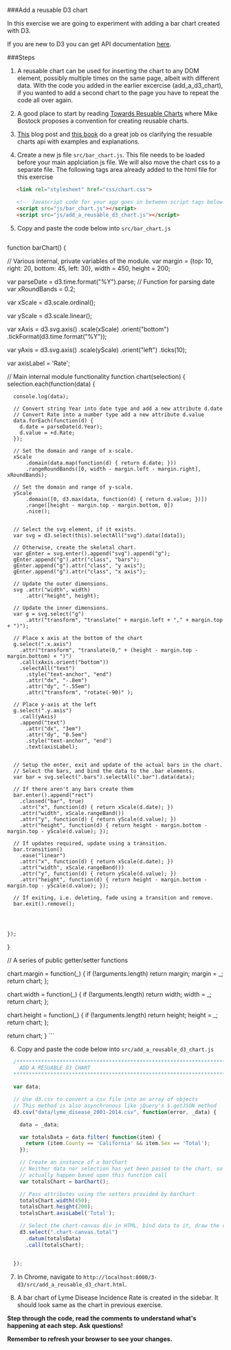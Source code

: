 ###Add a reusable D3 chart

In this exercise we are going to experiment with adding a bar chart created with D3.
 
If you are new to D3 you can get API documentation [here](https://d3js.org/).

###Steps

1. A reusable chart can be used for inserting the chart to any DOM element, possibly multiple times on the same page, albeit with different data. With the code you added in the earlier excercise (add_a_d3_chart), if you wanted to add a second chart to the page you have to repeat the code all over again. 

2. A good place to start by reading [Towards Resuable Charts](https://bost.ocks.org/mike/chart/) where Mike Bostock proposes a convention for creating reusable charts.

3. [This](https://bocoup.com/weblog/reusability-with-d3) blog post and [this book](http://backstopmedia.booktype.pro/developing-a-d3js-edge/1-getting-started/) do a great job os clarifying the resuable charts api with examples and explanations.

4. Create a new js file `src/bar_chart.js`. This file needs to be loaded before your main applciation js file. We will also move the chart css to a separate file. The following tags area already added to the html file for this exercise

 ```html
    <link rel="stylesheet" href="css/chart.css">
 
    <!-- Javascript code for your app goes in between script tags below -->
    <script src="js/bar_chart.js"></script>
    <script src="js/add_a_reusable_d3_chart.js"></script>
 ```

5. Copy and paste the code below into `src/bar_chart.js`

    ```javascript
function barChart() {

  // Various internal, private variables of the module.
  var margin = {top: 10, right: 20, bottom: 45, left: 30},
    width = 450,
    height = 200;

  var parseDate = d3.time.format("%Y").parse; // Function for parsing date
  var xRoundBands = 0.2;

  var xScale = d3.scale.ordinal();

  var yScale = d3.scale.linear();

  var xAxis = d3.svg.axis()
      .scale(xScale)
      .orient("bottom")
      .tickFormat(d3.time.format("%Y"));

  var yAxis = d3.svg.axis()
      .scale(yScale)
      .orient("left")
      .ticks(10);

  var axisLabel = 'Rate';
      

  // Main internal module functionality
  function chart(selection) {
    selection.each(function(data) {

      console.log(data);

      // Convert string Year into date type and add a new attribute d.date
      // Convert Rate into a number type add a new attribute d.value
      data.forEach(function(d) {
        d.date = parseDate(d.Year);
        d.value = +d.Rate;
      });
    
      // Set the domain and range of x-scale.
      xScale
          .domain(data.map(function(d) { return d.date; }))
          .rangeRoundBands([0, width - margin.left - margin.right], xRoundBands);
         
      // Set the domain and range of y-scale.
      yScale
          .domain([0, d3.max(data, function(d) { return d.value; })])
          .range([height - margin.top - margin.bottom, 0])
          .nice();
          

      // Select the svg element, if it exists.
      var svg = d3.select(this).selectAll("svg").data([data]);

      // Otherwise, create the skeletal chart.
      var gEnter = svg.enter().append("svg").append("g");
      gEnter.append("g").attr("class", "bars");
      gEnter.append("g").attr("class", "y axis");
      gEnter.append("g").attr("class", "x axis");

      // Update the outer dimensions.
      svg .attr("width", width)
          .attr("height", height);

      // Update the inner dimensions.
      var g = svg.select("g")
          .attr("transform", "translate(" + margin.left + "," + margin.top + ")");

      // Place x axis at the bottom of the chart
      g.select(".x.axis")
        .attr("transform", "translate(0," + (height - margin.top - margin.bottom) + ")")
        .call(xAxis.orient("bottom"))
        .selectAll("text")
          .style("text-anchor", "end")
          .attr("dx", "-.8em")
          .attr("dy", "-.55em")
          .attr("transform", "rotate(-90)" );

      // Place y-axis at the left
      g.select(".y.axis")
        .call(yAxis)
        .append("text")
          .attr("dx", "3em")
          .attr("dy", "0.5em")
          .style("text-anchor", "end")
          .text(axisLabel);


      // Setup the enter, exit and update of the actual bars in the chart.
      // Select the bars, and bind the data to the .bar elements.
      var bar = svg.select(".bars").selectAll(".bar").data(data);

      // If there aren't any bars create them
      bar.enter().append("rect")
        .classed("bar", true)
        .attr("x", function(d) { return xScale(d.date); })
        .attr("width", xScale.rangeBand())
        .attr("y", function(d) { return yScale(d.value); })
        .attr("height", function(d) { return height - margin.bottom - margin.top - yScale(d.value); });

      // If updates required, update using a transition.
      bar.transition()
        .ease("linear")
        .attr("x", function(d) { return xScale(d.date); })
        .attr("width", xScale.rangeBand())
        .attr("y", function(d) { return yScale(d.value); })
        .attr("height", function(d) { return height - margin.bottom - margin.top - yScale(d.value); });

      // If exiting, i.e. deleting, fade using a transition and remove.
      bar.exit().remove();



          
    });

  }

  // A series of public getter/setter functions

  chart.margin = function(_) {
    if (!arguments.length) return margin;
    margin = _;
    return chart;
  };

  chart.width = function(_) {
    if (!arguments.length) return width;
    width = _;
    return chart;
  };

  chart.height = function(_) {
    if (!arguments.length) return height;
    height = _;
    return chart;
  };


  return chart;
}
    ```

6. Copy and paste the code below into `src/add_a_reusable_d3_chart.js` 

```javascript
  /********************************************************************************
    ADD A RESUABLE D3 CHART
  ********************************************************************************/

  var data;

  // Use d3.csv to convert a csv file into an array of objects
  // This method is also asynchronous like jQuery's $.getJSON method
  d3.csv("data/lyme_disease_2001-2014.csv", function(error, _data) {

    data = _data;

    var totalsData = data.filter( function(item) {
      return (item.County == 'California' && item.Sex == 'Total');
    });

    // Create an instance of a barChart 
    // Neither data nor selection has yet been passed to the chart, so nothing will
    // actually happen based upon this function call
    var totalsChart = barChart();

    // Pass attributes using the setters provided by barChart
    totalsChart.width(450);
    totalsChart.height(200);
    totalsChart.axisLabel('Total');

    // Select the chart-canvas div in HTML, bind data to it, draw the chart  
    d3.select(".chart-canvas.total")
      .datum(totalsData)
      .call(totalsChart);


  });
```

7. In Chrome, navigate to `http://localhost:8000/3-d3/src/add_a_reusable_d3_chart.html`. 

8. A bar chart of Lyme Disease Incidence Rate is created in the sidebar. It should look same as the chart in previous exercise.



__Step through the code, read the comments to understand what's happening at each step. Ask questions!__

__Remember to refresh your browser to see your changes.__
